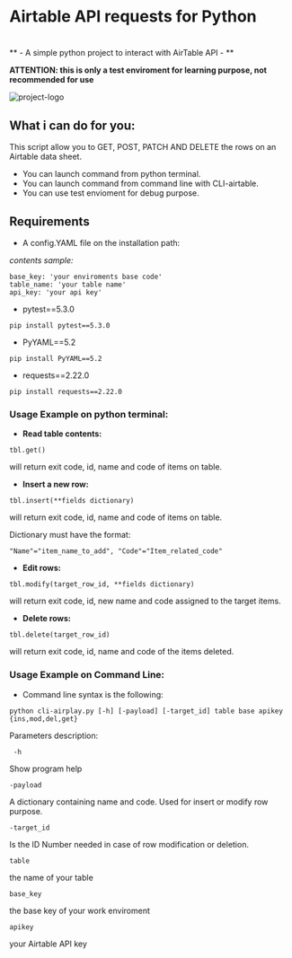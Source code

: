 # Airtable API requests for Python <h1>** - A simple python project to interact with AirTable API - ****ATTENTION: this is only a test enviroment for learning purpose, not recommended for use**![project-logo](https://www.accuratereviews.com/wp-content/uploads/2019/09/Airtable.png)## What i can do for you:This script allow you to GET, POST, PATCH AND DELETE the rows on an Airtable data sheet.* You can launch command  from python terminal.* You can launch command from command line with CLI-airtable.* You can use test envioment for debug purpose.## Requirements* A config.YAML file on the installation path: _contents sample:_```base_key: 'your enviroments base code'table_name: 'your table name'api_key: 'your api key'```* pytest==5.3.0```pip install pytest==5.3.0```* PyYAML==5.2```pip install PyYAML==5.2```* requests==2.22.0```pip install requests==2.22.0```### Usage Example on python terminal:* **Read table contents:**```tbl.get()```will return exit code, id, name and code of items on table.* **Insert a new row:**```tbl.insert(**fields dictionary)```will return exit code, id, name and code of items on table.Dictionary must have the format: ```"Name"="item_name_to_add", "Code"="Item_related_code"```* **Edit rows:**```tbl.modify(target_row_id, **fields dictionary)```will return exit code, id, new name and code assigned to the target items.* **Delete rows:**```tbl.delete(target_row_id)```will return exit code, id, name and code of the items deleted.### Usage Example on Command Line:*  Command line syntax is the following:```python cli-airplay.py [-h] [-payload] [-target_id] table base apikey {ins,mod,del,get}```Parameters description:```  -h		```Show program help```-payload```A dictionary containing name and code. Used for insert or modify row purpose.```-target_id```Is the ID Number needed in case of row modification or deletion.```table	```the name of your table```base_key```the base key of your work enviroment```apikey```your Airtable API key 
